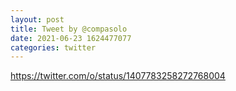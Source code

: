 ```yaml
--- 
layout: post 
title: Tweet by @compasolo 
date: 2021-06-23 1624477077 
categories: twitter 
--- 
```

https://twitter.com/o/status/1407783258272768004
